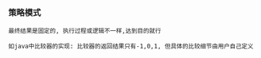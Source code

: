 ### 策略模式

    最终结果是固定的, 执行过程或逻辑不一样,达到目的就行
    
    如java中比较器的实现: 比较器的返回结果只有-1,0,1, 但具体的比较细节由用户自己定义
    
    
